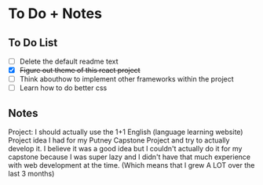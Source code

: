 # To Do + Notes

## To Do List
- [ ] Delete the default readme text
- [x] ~~Figure out theme of this react project~~
- [ ] Think abouthow to implement other frameworks within the project
- [ ] Learn how to do better css

## Notes
Project: I should actually use the 1+1 English (language learning website) Project idea I had for my Putney Capstone Project and try to actually develop it. I believe it was a good idea but I couldn't actually do it for my capstone because I was super lazy and I didn't have that much experience with web development at the time. (Which means that I grew A LOT over the last 3 months)